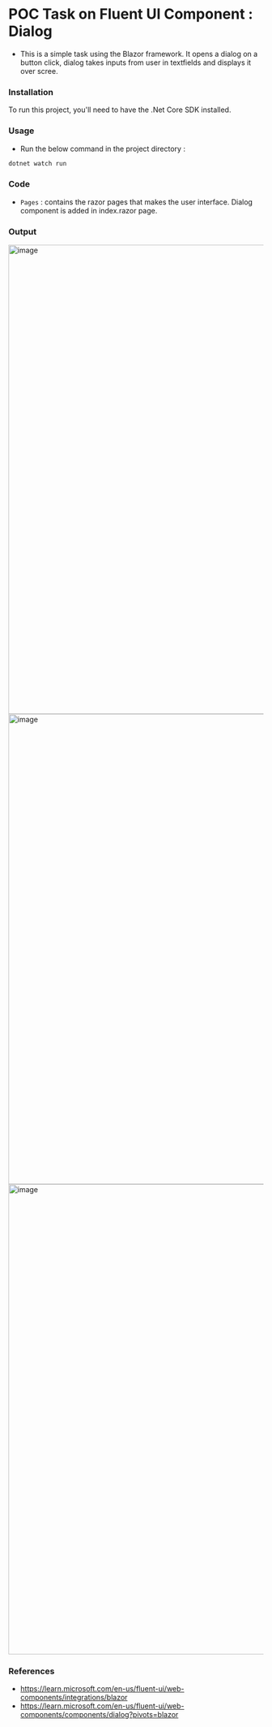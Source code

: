 # POC Task on Fluent UI Component : Dialog

- This is a simple task using the Blazor framework. It opens a dialog on a button click, dialog takes inputs from user in textfields and displays it over scree.

### Installation
To run this project, you'll need to have the .Net Core SDK installed.

### Usage
- Run the below command in the project directory :
```bash
dotnet watch run
```

### Code
- `Pages` : contains the razor pages that makes the user interface. Dialog component is added in index.razor page.

### Output
<img width="925" alt="image" src="https://user-images.githubusercontent.com/108786379/220649854-4fdf978f-04f5-4e3a-aa56-96fe18c423b3.png">
<img width="927" alt="image" src="https://user-images.githubusercontent.com/108786379/220648717-3d3a94cd-9a39-468e-816b-dfffc303e16e.png">
<img width="927" alt="image" src="https://user-images.githubusercontent.com/108786379/220649052-4b1041fb-d044-43a9-9f73-b12c6610fa2c.png">

### References
- https://learn.microsoft.com/en-us/fluent-ui/web-components/integrations/blazor
- https://learn.microsoft.com/en-us/fluent-ui/web-components/components/dialog?pivots=blazor

